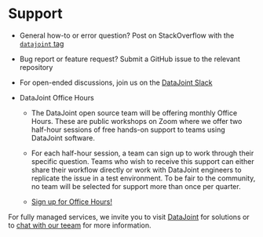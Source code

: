 # Support

+ General how-to or error question? Post on StackOverflow with the [`datajoint` tag](
     https://stackoverflow.com/questions/tagged/datajoint)

+ Bug report or feature request? Submit a GitHub issue to the relevant repository

+ For open-ended discussions, join us on the [DataJoint Slack](https://join.slack.com/t/datajoint/shared_invite/enQtMjkwNjQxMjI5MDk0LTQ3ZjFiZmNmNGVkYWFkYjgwYjdhNTBlZTBmMWEyZDc2NzZlYTBjOTNmYzYwOWRmOGFmN2MyYzU0OWQ0MWZiYTE)

+ DataJoint Office Hours
  + The DataJoint open source team will be offering monthly Office Hours.  These are
    public workshops on Zoom where we offer two half-hour sessions of free hands-on
    support to teams using DataJoint software.

  + For each half-hour session, a team can sign up to work through their specific
    question.  Teams who wish to receive this support can either share their workflow
    directly or work with DataJoint engineers to replicate the issue in a test
    environment.   To be fair to the community, no team will be selected for support
    more than once per quarter.

  + [Sign up for Office Hours!](https://docs.google.com/forms/d/e/1FAIpQLSeMhZtzQQWB47I8HfPcJ5_pFyMhZO284PLIblDfshe30dEuXw/viewform)

For fully managed services, we invite you to visit 
[DataJoint](https://www.datajoint.com) for solutions or to [chat with our teeam](./#hs-chat-open) for more information.
